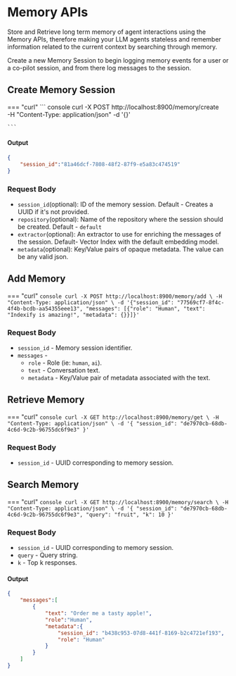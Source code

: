 # Memory APIs

Store and Retrieve long term memory of agent interactions using the Memory APIs, therefore making your LLM agents stateless and remember information related to the current context by searching through memory.

Create a new Memory Session to begin logging memory events for a user or a co-pilot session, and from there log messages to the session.


## Create Memory Session
=== "curl"
    ``` console
    curl -X POST http://localhost:8900/memory/create \
    -H "Content-Type: application/json" -d '{}'
    
    ```

#### Output 
``` json
{
    "session_id":"81a46dcf-7808-48f2-87f9-e5a83c474519"
}
```
### Request Body
* `session_id`(optional): ID of the memory session. Default - Creates a UUID if it's not provided.
* `repository`(optional): Name of the repository where the session should be created. Default - `default`
* `extractor`(optional): An extractor to use for enriching the messages of the session. Default- Vector Index with the default embedding model.
* `metadata`(optional): Key/Value pairs of opaque metadata. The value can be any valid json.

## Add Memory
=== "curl"
    ```console
    curl -X POST http://localhost:8900/memory/add \
    -H "Content-Type: application/json" \
    -d '{"session_id": "77569cf7-8f4c-4f4b-bcdb-aa54355eee13", "messages": [{"role": "Human", "text": "Indexify is amazing!", "metadata": {}}]}'
    ```
### Request Body
* `session_id` - Memory session identifier.
* `messages` -
    * `role` - Role (ie: `human`, `ai`).
    * `text` - Conversation text.
    * `metadata` - Key/Value pair of metadata associated with the text. 

## Retrieve Memory
=== "curl"
    ```console
    curl -X GET http://localhost:8900/memory/get \
    -H "Content-Type: application/json" \
    -d '{
            "session_id": "de7970cb-68db-4c6d-9c2b-96755dc6f9e3"
        }'
    ```
### Request Body
* `session_id` - UUID corresponding to memory session.

## Search Memory
=== "curl"
    ```console
    curl -X GET http://localhost:8900/memory/search \
    -H "Content-Type: application/json" \
    -d '{
            "session_id": "de7970cb-68db-4c6d-9c2b-96755dc6f9e3",
            "query": "fruit",
            "k": 10
        }'
    ```
### Request Body
* `session_id` - UUID corresponding to memory session.
* `query` - Query string.
* `k` - Top k responses.

#### Output
```json
{
    "messages":[
        {
            "text": "Order me a tasty apple!",
            "role":"Human",
            "metadata":{
                "session_id": "b438c953-07d8-441f-8169-b2c4721ef193",
                "role": "Human"
            }
        }
    ]
}
```
